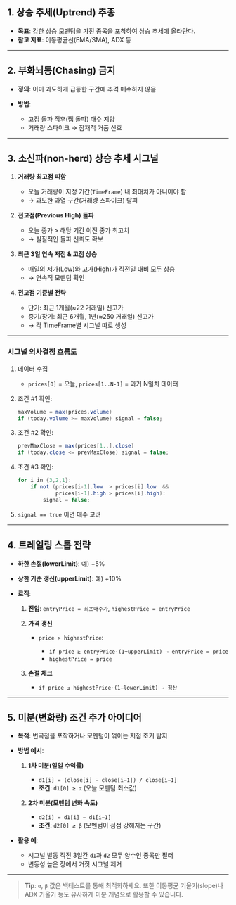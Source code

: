 ## 1. 상승 추세(Uptrend) 추종

* **목표**: 강한 상승 모멘텀을 가진 종목을 포착하여 상승 추세에 올라탄다.
* **참고 지표**: 이동평균선(EMA/SMA), ADX 등

---

## 2. 부화뇌동(Chasing) 금지

* **정의**: 이미 과도하게 급등한 구간에 추격 매수하지 않음
* **방법**:

    * 고점 돌파 직후(쨉 돌파) 매수 지양
    * 거래량 스파이크 → 잠재적 거품 신호

---

## 3. 소신파(non-herd) 상승 추세 시그널

1. **거래량 최고점 피함**

    * 오늘 거래량이 지정 기간(`TimeFrame`) 내 최대치가 아니어야 함
    * → 과도한 과열 구간(거래량 스파이크) 탈피

2. **전고점(Previous High) 돌파**

    * 오늘 종가 > 해당 기간 이전 종가 최고치
    * → 실질적인 돌파 신뢰도 확보

3. **최근 3일 연속 저점 & 고점 상승**

    * 매일의 저가(Low)와 고가(High)가 직전일 대비 모두 상승
    * → 연속적 모멘텀 확인

4. **전고점 기준별 전략**

    * 단기: 최근 1개월(≈22 거래일) 신고가
    * 중기/장기: 최근 6개월, 1년(≈250 거래일) 신고가
    * → 각 TimeFrame별 시그널 따로 생성

---

### 시그널 의사결정 흐름도

1. 데이터 수집

    * `prices[0]` = 오늘, `prices[1..N-1]` = 과거 N일치 데이터
2. 조건 #1 확인:

   ```java
   maxVolume = max(prices.volume)
   if (today.volume >= maxVolume) signal = false;
   ```
3. 조건 #2 확인:

   ```java
   prevMaxClose = max(prices[1..].close)
   if (today.close <= prevMaxClose) signal = false;
   ```
4. 조건 #3 확인:

   ```java
   for i in {3,2,1}:
       if not (prices[i-1].low  > prices[i].low  &&
               prices[i-1].high > prices[i].high):
           signal = false;
   ```
5. `signal == true` 이면 매수 고려

---

## 4. 트레일링 스톱 전략

* **하한 손절(lowerLimit)**: 예) −5%
* **상한 기준 갱신(upperLimit)**: 예) +10%
* **로직**:

    1. **진입**: `entryPrice = 최초매수가`, `highestPrice = entryPrice`
    2. **가격 갱신**

        * `price > highestPrice`:

            * `if price ≥ entryPrice·(1+upperLimit) → entryPrice = price`
            * `highestPrice = price`
    3. **손절 체크**

        * `if price ≤ highestPrice·(1−lowerLimit) → 청산`

---

## 5. 미분(변화량) 조건 추가 아이디어

* **목적**: 변곡점을 포착하거나 모멘텀이 꺾이는 지점 조기 탐지
* **방법 예시**:

    1. **1차 미분(일일 수익률)**

        * `d1[i] = (close[i] − close[i−1]) / close[i−1]`
        * **조건**: `d1[0] ≥ α` (오늘 모멘텀 최소값)
    2. **2차 미분(모멘텀 변화 속도)**

        * `d2[i] = d1[i] − d1[i−1]`
        * **조건**: `d2[0] ≥ β` (모멘텀이 점점 강해지는 구간)
* **활용 예**:

    * 시그널 발동 직전 3일간 `d1`과 `d2` 모두 양수인 종목만 필터
    * 변동성 높은 장에서 거짓 시그널 제거

---

> **Tip**: `α`, `β` 값은 백테스트를 통해 최적화하세요.
> 또한 이동평균 기울기(slope)나 ADX 기울기 등도 유사하게 미분 개념으로 활용할 수 있습니다.
